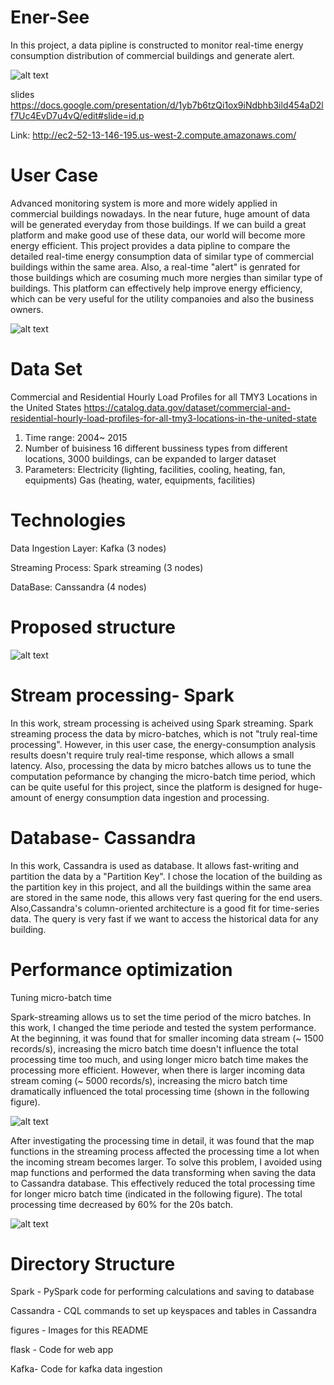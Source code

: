 # Ener-See

In this project, a data pipline is constructed to monitor real-time energy consumption distribution of commercial buildings and generate alert.

![alt text](https://github.com/siyu1/insight-engineering-project-energy-consumption/blob/master/figures/Screenshot%202018-05-13%2022.32.32.png)

slides
https://docs.google.com/presentation/d/1yb7b6tzQi1ox9iNdbhb3ild454aD2lf7Uc4EvD7u4vQ/edit#slide=id.p

Link:
http://ec2-52-13-146-195.us-west-2.compute.amazonaws.com/



# User Case
Advanced monitoring system is more and more widely applied in commercial buildings nowadays. In the near future, huge amount of data will be generated everyday from those buildings. If we can build a great platform and make good use of these data, our world will become more energy efficient. This project provides a data pipline to compare the detailed real-time energy consumption data of similar type of commercial buildings within the same area. Also, a real-time "alert" is genrated for those buildings which are cosuming much more nergies than similar type of buildings. This platform can effectively help improve energy efficiency, which can be very useful for the utility companoies and also the business owners.

![alt text](https://github.com/siyu1/insight-engineering-project-energy-consumption/blob/master/figures/Screenshot%202018-05-07%2014.35.05.png)

# Data Set
Commercial and Residential Hourly Load Profiles for all TMY3 Locations in the United States 
https://catalog.data.gov/dataset/commercial-and-residential-hourly-load-profiles-for-all-tmy3-locations-in-the-united-state
1. Time range: 2004~ 2015
2. Number of buisiness
16 different bussiness types from different locations, 3000 buildings, can be expanded to larger dataset
2. Parameters: 
Electricity (lighting, facilities, cooling, heating, fan, equipments)
Gas (heating, water, equipments, facilities)

 
# Technologies

Data Ingestion Layer: Kafka (3 nodes)

Streaming Process: Spark streaming (3 nodes)

DataBase: Canssandra (4 nodes)

# Proposed structure

![alt text](https://github.com/siyu1/insight-engineering-project-energy-consumption/blob/master/Screenshot%202018-04-27%2009.59.13.png)

# Stream processing- Spark
In this work, stream processing is acheived using Spark streaming. Spark streaming process the data by micro-batches, which is not "truly real-time processing". However, in this user case, the energy-consumption analysis results doesn't require truly real-time response, which allows a small latency. Also, processing the data by micro batches allows us to tune the computation peformance by changing the micro-batch time period, which can be quite useful for this project, since the platform is designed for huge-amount of energy consumption data ingestion and processing.

# Database- Cassandra
In this work, Cassandra is used as database. It allows fast-writing and partition the data by a "Partition Key". I chose the location of the building as the partition key in this project, and all the buildings within the same area are stored in the same node, this allows very fast quering for the end users. Also,Cassandra's column-oriented architecture is a good fit for time-series data. The query is very fast if we want to access the historical data for any building. 

# Performance optimization

Tuning micro-batch time 

Spark-streaming allows us to set the time period of the micro batches. In this work, I changed the time periode and tested the system performance. At the beginning, it was found that for smaller incoming data stream (~ 1500 records/s), increasing the micro batch time doesn't influence the total processing time too much, and using longer micro batch time makes the processing more efficient. However, when there is larger incoming data stream coming (~ 5000 records/s), increasing the micro batch time dramatically influenced the total processing time (shown in the following figure).

![alt text](https://github.com/siyu1/insight-engineering-project-energy-consumption/blob/master/figures/Screenshot%202018-05-13%2021.34.52.png)

After investigating the processing time in detail, it was found that the map functions in the streaming process affected the processing time a lot when the incoming stream becomes larger. To solve this problem, I avoided using map functions and performed the data transforming when saving the data to Cassandra database. This effectively reduced the total processing time for longer micro batch time (indicated in the following figure). The total processing time decreased by 60% for the 20s batch.

![alt text](https://github.com/siyu1/insight-engineering-project-energy-consumption/blob/master/figures/Screenshot%202018-05-13%2021.35.19.png)

# Directory Structure

Spark - PySpark code for performing calculations and saving to database

Cassandra - CQL commands to set up keyspaces and tables in Cassandra

figures - Images for this README

flask - Code for web app

Kafka- Code for kafka data ingestion



